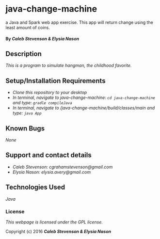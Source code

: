 # java-change-machine
a Java and Spark web app exercise. This app will return change using the least amount of coins.

#### By _**Caleb Stevenson &amp; Elysia Nason**_

## Description

_This is a program to simulate hangman, the childhood favorite._

## Setup/Installation Requirements

* _Clone this repository to your desktop_
* _In terminal, navigate to java-change-machine: `cd java-change-machine` and type: `gradle compileJava`_
* _In terminal, navigate to /java-change-machine/build/classes/main and type: `java App`_

## Known Bugs

_None_

## Support and contact details

* _Caleb Stevenson: cgrahamstevenson@gmail.com_
* _Elysia Nason: elysia.avery@gmail.com_

## Technologies Used

_Java_

### License

*This webpage is licensed under the GPL license.*

Copyright (c) 2016 **_Caleb Stevenson &amp; Elysia Nason_**
